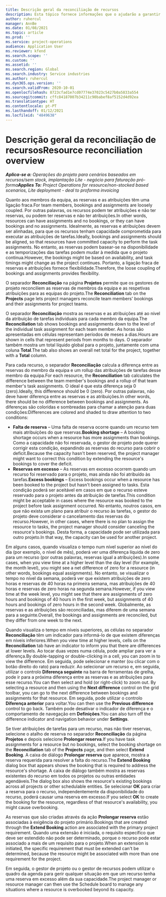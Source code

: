 ```yaml
---
title: Descrição geral da reconciliação de recursos
description: Esta tópico fornece informações que o ajudarão a garantir que as reservas de recursos e atribuições para projetos estão alinhadas.
author: ruhercul
manager: AnnBe
ms.date: 01/08/2021
ms.topic: article
ms.prod: ''
ms.service: project-operations
audience: Application User
ms.reviewer: kfend
ms.search.scope: ''
ms.custom: ''
ms.assetid: ''
ms.search.region: Global
ms.search.industry: Service industries
ms.author: ruhercul
ms.dyn365.ops.version: ''
ms.search.validFrom: 2020-10-01
ms.openlocfilehash: 8723cfad1e7cd07774e37023c5427b0a5833a554
ms.sourcegitcommit: cffc84187007b34211c90babef8af5152d4d92ea
ms.translationtype: HT
ms.contentlocale: pt-PT
ms.lasthandoff: 01/12/2021
ms.locfileid: "4849638"
---
```

# <a name="resource-reconciliation-overview"></a><span data-ttu-id="c1bc7-103">Descrição geral da reconciliação de recursos</span><span class="sxs-lookup"><span data-stu-id="c1bc7-103">Resource reconciliation overview</span></span>

<span data-ttu-id="c1bc7-104">_**Aplica-se a:** Operações do projeto para cenários baseados em recursos/sem stock, implantação Lite - negócio para faturação pró-forma_</span><span class="sxs-lookup"><span data-stu-id="c1bc7-104">_**Applies To:** Project Operations for resource/non-stocked based scenarios, Lite deployment - deal to proforma invoicing_</span></span>

<span data-ttu-id="c1bc7-105">Quanto aos membros da equipa, as reservas e as atribuições têm uma ligação fraca.</span><span class="sxs-lookup"><span data-stu-id="c1bc7-105">For team members, bookings and assignments are loosely coupled.</span></span> <span data-ttu-id="c1bc7-106">Por outras palavras, os recursos podem ter atribuições e não ter reservas, ou podem ter reservas e não ter atribuições.</span><span class="sxs-lookup"><span data-stu-id="c1bc7-106">In other words, resources can have assignments and no bookings, or they can have bookings and no assignments.</span></span> <span data-ttu-id="c1bc7-107">Idealmente, as reservas e atribuições devem ser alinhadas, para que os recursos tenham capacidade comprometida para executar as atribuições de tarefas.</span><span class="sxs-lookup"><span data-stu-id="c1bc7-107">Ideally, bookings and assignments should be aligned, so that resources have committed capacity to perform the task assignments.</span></span> <span data-ttu-id="c1bc7-108">No entanto, as reservas podem basear-se na disponibilidade e as temporizações das tarefas podem mudar à medida que o projeto continua.</span><span class="sxs-lookup"><span data-stu-id="c1bc7-108">However, the bookings might be based on availability, and task timings might change as the project continues.</span></span> <span data-ttu-id="c1bc7-109">Portanto, a ligação fraca de reservas e atribuições fornece flexibilidade.</span><span class="sxs-lookup"><span data-stu-id="c1bc7-109">Therefore, the loose coupling of bookings and assignments provides flexibility.</span></span>

<span data-ttu-id="c1bc7-110">O separador **Reconciliação** na página **Projetos** permite que os gestores de projeto reconciliem as reservas de membros da equipa e as respetivas atribuições para as equipas do projeto.</span><span class="sxs-lookup"><span data-stu-id="c1bc7-110">The **Reconciliation** tab on the **Projects** page lets project managers reconcile team members' bookings and their assignments for project teams.</span></span>

<span data-ttu-id="c1bc7-111">O separador **Reconciliação** mostra as reservas e as atribuições até ao nível da atribuição de tarefas individuais para cada membro da equipa.</span><span class="sxs-lookup"><span data-stu-id="c1bc7-111">The **Reconciliation** tab shows bookings and assignments down to the level of the individual task assignment for each team member.</span></span> <span data-ttu-id="c1bc7-112">As horas são apresentadas em células representam períodos de meses a dias.</span><span class="sxs-lookup"><span data-stu-id="c1bc7-112">Hours are shown in cells that represent periods from months to days.</span></span> <span data-ttu-id="c1bc7-113">O separador também mostra um total líquido global para o projeto, juntamente com uma coluna **Total**.</span><span class="sxs-lookup"><span data-stu-id="c1bc7-113">The tab also shows an overall net total for the project, together with a **Total** column.</span></span>

<span data-ttu-id="c1bc7-114">Para cada recurso, o separador **Reconciliação** calcula a diferença entre as reservas do membro da equipa e um rollup das atribuições de tarefas desse membro da equipa.</span><span class="sxs-lookup"><span data-stu-id="c1bc7-114">For each resource, the **Reconciliation** tab calculates the difference between the team member's bookings and a rollup of that team member's task assignments.</span></span> <span data-ttu-id="c1bc7-115">O ideal é que esta diferença seja 0 (zero).</span><span class="sxs-lookup"><span data-stu-id="c1bc7-115">Ideally, this difference should be 0 (zero).</span></span> <span data-ttu-id="c1bc7-116">Por outras palavras, não deve haver diferença entre as reservas e as atribuições.</span><span class="sxs-lookup"><span data-stu-id="c1bc7-116">In other words, there should be no difference between bookings and assignments.</span></span> <span data-ttu-id="c1bc7-117">As diferenças são coloridas e sombreadas para chamar a atenção para duas condições:</span><span class="sxs-lookup"><span data-stu-id="c1bc7-117">Differences are colored and shaded to draw attention to two conditions:</span></span>

- <span data-ttu-id="c1bc7-118">**Falta de reserva** – Uma falta de reserva ocorre quando um recurso tem mais atribuições do que reservas.</span><span class="sxs-lookup"><span data-stu-id="c1bc7-118">**Booking shortage** – A booking shortage occurs when a resource has more assignments than bookings.</span></span> <span data-ttu-id="c1bc7-119">Como a capacidade não foi reservada, o gestor de projeto pode querer corrigir esta condição, expandindo as reservas do recurso para cobrir o deficit.</span><span class="sxs-lookup"><span data-stu-id="c1bc7-119">Because the capacity hasn't been reserved, the project manager might want to correct this condition by extending the resource's bookings to cover the deficit.</span></span>
- <span data-ttu-id="c1bc7-120">**Reservas em excesso** – As reservas em excesso ocorrem quando um recurso foi reservado para o projeto, mas ainda não foi atribuído às tarefas.</span><span class="sxs-lookup"><span data-stu-id="c1bc7-120">**Excess bookings** – Excess bookings occur when a resource has been booked to the project but hasn't been assigned to tasks.</span></span> <span data-ttu-id="c1bc7-121">Esta condição poderá ser aceitável em casos em que o recurso esteve reservado para o projeto antes da atribuição de tarefas.</span><span class="sxs-lookup"><span data-stu-id="c1bc7-121">This condition might be acceptable in cases where the resource was booked to the project before task assignment occurred.</span></span> <span data-ttu-id="c1bc7-122">No entanto, noutros casos, em que não exista um plano para atribuir o recurso às tarefas, o gestor do projeto deve considerar o cancelamento das reservas do recurso.</span><span class="sxs-lookup"><span data-stu-id="c1bc7-122">However, in other cases, where there is no plan to assign the resource to tasks, the project manager should consider canceling the resource's bookings.</span></span> <span data-ttu-id="c1bc7-123">Desta forma, a capacidade pode ser utilizada para outro projeto.</span><span class="sxs-lookup"><span data-stu-id="c1bc7-123">In that way, the capacity can be used for another project.</span></span>

<span data-ttu-id="c1bc7-124">Em alguns casos, quando visualiza o tempo num nível superior ao nível do dia (por exemplo, o nível de mês), poderá ver uma diferença líquida de zero para um recurso (por outras palavras, reservas igual a atribuições).</span><span class="sxs-lookup"><span data-stu-id="c1bc7-124">In some cases, when you view time at a higher level than the day level (for example, the month level), you might see a net difference of zero for a resource (in other words, bookings equal assignments).</span></span> <span data-ttu-id="c1bc7-125">No entanto, se visualizar o tempo no nível da semana, poderá ver que existem atribuições de zero horas e reservas de 40 horas na primeira semana, mas atribuições de 40 horas e reservas de zero horas na segunda semana.</span><span class="sxs-lookup"><span data-stu-id="c1bc7-125">However, if you view time at the week level, you might see that there are assignments of zero hours and bookings of 40 hours in the first week, but assignments of 40 hours and bookings of zero hours in the second week.</span></span> <span data-ttu-id="c1bc7-126">Globalmente, as reservas e as atribuições são reconciliadas, mas diferem de uma semana para a seguinte.</span><span class="sxs-lookup"><span data-stu-id="c1bc7-126">Overall, the bookings and assignments are reconciled, but they differ from one week to the next.</span></span>

<span data-ttu-id="c1bc7-127">Quando visualiza o tempo em níveis superiores, as células no separador **Reconciliação** têm um indicador para informá-lo de que existem diferenças em níveis inferiores.</span><span class="sxs-lookup"><span data-stu-id="c1bc7-127">When you view time at higher levels, cells on the **Reconciliation** tab have an indicator to inform you that there are differences at lower levels.</span></span> <span data-ttu-id="c1bc7-128">Ao tocar duas vezes numa célula, pode ampliar para ver a diferença.</span><span class="sxs-lookup"><span data-stu-id="c1bc7-128">By double-tapping or double-clicking in a cell, you can zoom in to view the difference.</span></span> <span data-ttu-id="c1bc7-129">Em seguida, pode selecionar e manter (ou clicar com o botão direito do rato) para reduzir. Ao selecionar um recurso e, em seguida, utilizar o controlo **Diferença seguinte** na barra de ferramentas de grelha, pode ir para a próxima diferença entre as reservas e as atribuições para esse recurso.</span><span class="sxs-lookup"><span data-stu-id="c1bc7-129">You can then select and hold (or right-click) to zoom out. By selecting a resource and then using the **Next difference** control on the grid toolbar, you can go to the next difference between bookings and assignments for that resource.</span></span> <span data-ttu-id="c1bc7-130">Em seguida, pode utilizar o controlo **Diferença anterior** para voltar.</span><span class="sxs-lookup"><span data-stu-id="c1bc7-130">You can then use the **Previous difference** control to go back.</span></span> <span data-ttu-id="c1bc7-131">Também pode desativar o indicador de diferença e o comportamento de navegação em **Definições**.</span><span class="sxs-lookup"><span data-stu-id="c1bc7-131">You can also turn off the difference indicator and navigation behavior under **Settings**.</span></span>

<span data-ttu-id="c1bc7-132">Se tiver atribuições de tarefas para um recurso, mas não tiver reservas, selecione o atalho de reserva no separador **Reconciliação** da página **Projetos** e depois selecione **Prolongar reserva**.</span><span class="sxs-lookup"><span data-stu-id="c1bc7-132">If you have task assignments for a resource but no bookings, select the booking shortage on the **Reconciliation** tab of the **Projects** page, and then select **Extend Booking**.</span></span> <span data-ttu-id="c1bc7-133">A caixa de diálogo **Prolongar reserva** que aparece, mostra a reserva requerida para resolver a falta do recurso.</span><span class="sxs-lookup"><span data-stu-id="c1bc7-133">The **Extend Booking** dialog box that appears shows the booking that is required to address the resource's shortage.</span></span> <span data-ttu-id="c1bc7-134">A caixa de diálogo também mostra as reservas existentes do recurso em todos os projetos ou outras entidades agendáveis.</span><span class="sxs-lookup"><span data-stu-id="c1bc7-134">The dialog box also shows the resource's existing bookings across all projects or other schedulable entities.</span></span> <span data-ttu-id="c1bc7-135">Se selecionar **OK** para criar a reserva para o recurso, independentemente da disponibilidade do recurso, poderá causar uma reserva em excesso.</span><span class="sxs-lookup"><span data-stu-id="c1bc7-135">If you select **OK** to create the booking for the resource, regardless of that resource's availability, you might cause overbooking.</span></span>

<span data-ttu-id="c1bc7-136">As reservas que são criadas através da ação **Prolongar reserva** estão associadas à exigência do projeto primário.</span><span class="sxs-lookup"><span data-stu-id="c1bc7-136">Bookings that are created through the **Extend Booking** action are associated with the primary project requirement.</span></span> <span data-ttu-id="c1bc7-137">Quando uma extensão é iniciada, o requisito específico que deve ser estendido não pode ser determinado, porque o recurso pode estar associado a mais de um requisito para o projeto.</span><span class="sxs-lookup"><span data-stu-id="c1bc7-137">When an extension is initiated, the specific requirement that must be extended can't be determined, because the resource might be associated with more than one requirement for the project.</span></span>

<span data-ttu-id="c1bc7-138">Em seguida, o gestor de projeto ou o gestor de recursos podem utilizar o quadro da agenda para gerir qualquer situação em que um recurso tenha uma reserva em excesso além da sua capacidade.</span><span class="sxs-lookup"><span data-stu-id="c1bc7-138">The project manager or resource manager can then use the Schedule board to manage any situations where a resource is overbooked beyond its capacity.</span></span>
